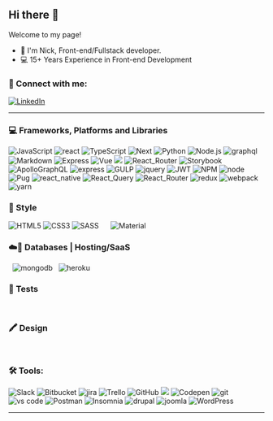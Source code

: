## Hi there 👋

Welcome to my page!
- 📍  I'm Nick, Front-end/Fullstack developer.
- 💻 15+ Years Experience in Front-end Development


### 🤝 Connect with me:


[<img alt="LinkedIn" src="https://img.shields.io/badge/linkedin-0077B5.svg?&style=for-the-badge&logo=linkedin&logoColor=white" />][linkedin]
<!-- [<img alt="Gmail" src="https://img.shields.io/badge/Gmail-D14836?style=for-the-badge&logo=gmail&logoColor=white" />][mail] -->

---

### 💻 Frameworks, Platforms and Libraries
<p>
<img alt="JavaScript" src='https://img.shields.io/badge/JavaScript-F7DF1E?style=for-the-badge&logo=javascript&logoColor=black' />
<img alt="react" src='https://img.shields.io/badge/react-%2320232a.svg?style=for-the-badge&logo=react&logoColor=%2361DAFB' />
<img alt="TypeScript" src='https://img.shields.io/badge/TypeScript-007ACC?style=for-the-badge&logo=typescript&logoColor=white' />
<img alt="Next" src='https://img.shields.io/badge/Next-black?style=for-the-badge&logo=next.js&logoColor=white' />
<img alt="Python" src='https://img.shields.io/badge/Python-3776AB?style=for-the-badge&logo=python&logoColor=white' />
<img alt="Node.js" src='https://img.shields.io/badge/Node.js-43853D?style=for-the-badge&logo=node.js&logoColor=white' />
<img alt="graphql" src="https://img.shields.io/badge/graphql-E10098.svg?&style=for-the-badge&logo=graphql&logoColor=fff" />
<img alt="Markdown" src='https://img.shields.io/badge/Markdown-000000?style=for-the-badge&logo=markdown&logoColor=white' />
<img alt="Express" src='https://img.shields.io/badge/Express.js-404D59?style=for-the-badge' />
<img alt="Vue" src='https://img.shields.io/badge/Vue.js-35495E?style=for-the-badge&logo=vue.js&logoColor=4FC08D' />
<img alshieldst="redux-saga" src="https://img.shields.io/badge/redux saga-939393.svg?&style=for-the-badge&logo=redux-saga&logoColor=fff" />
<img alt="React_Router" src='https://img.shields.io/badge/React_Router-CA4245?style=for-the-badge&logo=react-router&logoColor=white' />
<img alt="Storybook" src='https://img.shields.io/badge/-Storybook-FF4785?style=for-the-badge&logo=storybook&logoColor=white' />
<img alt="ApolloGraphQL" src='https://img.shields.io/badge/-ApolloGraphQL-311C87?style=for-the-badge&logo=apollo-graphql' />
<img alt="express" src='https://img.shields.io/badge/express.js-%23404d59.svg?style=for-the-badge&logo=express&logoColor=%2361DAFB' />
<img alt="GULP" src='https://img.shields.io/badge/GULP-%23CF4647.svg?style=for-the-badge&logo=gulp&logoColor=white' />
<img alt="jquery" src='https://img.shields.io/badge/jquery-%230769AD.svg?style=for-the-badge&logo=jquery&logoColor=white' />
<img alt="JWT" src='https://img.shields.io/badge/JWT-black?style=for-the-badge&logo=JSON%20web%20tokens' />
<img alt="NPM" src='https://img.shields.io/badge/NPM-%23CB3837.svg?style=for-the-badge&logo=npm&logoColor=white' />
<img alt="node" src='https://img.shields.io/badge/node.js-6DA55F?style=for-the-badge&logo=node.js&logoColor=white' />
<img alt="Pug" src='https://img.shields.io/badge/Pug-FFF?style=for-the-badge&logo=pug&logoColor=A86454' />
<img alt="react_native" src='https://img.shields.io/badge/react_native-%2320232a.svg?style=for-the-badge&logo=react&logoColor=%2361DAFB' />
<img alt="React_Query" src='https://img.shields.io/badge/-React%20Query-FF4154?style=for-the-badge&logo=react%20query&logoColor=white' />
<img alt="React_Router" src='https://img.shields.io/badge/React_Router-CA4245?style=for-the-badge&logo=react-router&logoColor=white' />
<img alt="redux" src='https://img.shields.io/badge/redux-%23593d88.svg?style=for-the-badge&logo=redux&logoColor=white)' />
<img alt="webpack" src='https://img.shields.io/badge/webpack-%238DD6F9.svg?style=for-the-badge&logo=webpack&logoColor=black' />
<img alt="yarn" src='https://img.shields.io/badge/yarn-%232C8EBB.svg?style=for-the-badge&logo=yarn&logoColor=white' />
</p>

### 💄 Style
<p>
<img alt="HTML5" src='https://img.shields.io/badge/HTML5-E34F26?style=for-the-badge&logo=html5&logoColor=white' />
<img alt="CSS3" src='https://img.shields.io/badge/CSS3-1572B6?style=for-the-badge&logo=css3&logoColor=white' />
<img alt="SASS" src='https://img.shields.io/badge/SASS-hotpink.svg?style=for-the-badge&logo=SASS&logoColor=white' />
<img alt="" src='https://img.shields.io/badge/-AntDesign-%230170FE?style=for-the-badge&logo=ant-design&logoColor=white' />
<img alt="" src='https://img.shields.io/badge/bootstrap-%23563D7C.svg?style=for-the-badge&logo=bootstrap&logoColor=white' />
<img alt="" src='https://img.shields.io/badge/less-2B4C80?style=for-the-badge&logo=less&logoColor=white' />
<img alt="" src='https://img.shields.io/badge/styled--components-DB7093?style=for-the-badge&logo=styled-components&logoColor=white)' />
<img alt="" src='https://img.shields.io/badge/tailwindcss-%2338B2AC.svg?style=for-the-badge&logo=tailwind-css&logoColor=white' />
<img alt="Material" src='https://img.shields.io/badge/Material--UI-0081CB?style=for-the-badge&logo=material-ui&logoColor=white' />
</p>

### ☁️💾 Databases |  Hosting/SaaS
<p>
<img alt="" src='https://img.shields.io/badge/MySQL-00000F?style=for-the-badge&logo=mysql&logoColor=white' />
<img alt="" src='https://img.shields.io/badge/PostgreSQL-316192?style=for-the-badge&logo=postgresql&logoColor=white' />
<img alt="mongodb" src="https://img.shields.io/badge/mongodb-26A944.svg?&style=for-the-badge&logo=mongodb&logoColor=fff" />
<img alt="" src='https://img.shields.io/badge/Amazon_AWS-232F3E?style=for-the-badge&logo=amazon-aws&logoColor=white' />
<img alt="" src='https://img.shields.io/badge/firebase-%23039BE5.svg?style=for-the-badge&logo=firebase' />
<img alt="heroku" src="https://img.shields.io/badge/heroku-5920B1.svg?&style=for-the-badge&logo=heroku&logoColor=fff" />
<img alt="" src='' />
</p>

### 🔔 Tests
<p>
<img alt="" src='https://img.shields.io/badge/-jest-%23C21325?style=for-the-badge&logo=jest&logoColor=white' />
<img alt="" src='https://img.shields.io/badge/testing%20library-323330?style=for-the-badge&logo=testing-library&logoColor=red' />
<img alt="" src='https://img.shields.io/badge/-cypress-%23E5E5E5?style=for-the-badge&logo=cypress&logoColor=058a5e' />
<img alt="" src='https://img.shields.io/badge/-playwright-%232EAD33?style=for-the-badge&logo=playwright&logoColor=white' />
</p>

### 🖍 Design
<p>
<img alt="" src='https://img.shields.io/badge/Figma-F24E1E?style=for-the-badge&logo=figma&logoColor=white' />
<img alt="" src='https://img.shields.io/badge/Sketch-FFB387?style=for-the-badge&logo=sketch&logoColor=black' />
<img alt="" src='https://img.shields.io/badge/Adobe%20XD-470137?style=for-the-badge&logo=Adobe%20XD&logoColor=#FF61F6' />
<img alt="" src='https://img.shields.io/badge/adobe%20photoshop-%2331A8FF.svg?style=for-the-badge&logo=adobe%20photoshop&logoColor=white' />
<img alt="" src='https://img.shields.io/badge/adobe%20illustrator-%23FF9A00.svg?style=for-the-badge&logo=adobe%20illustrator&logoColor=white' />
</p>

### 🛠 Tools:
<p>
<img alt="Slack" src="https://img.shields.io/badge/Slack-4A154B.svg?style=for-the-badge&logo=slack&logoColor=white" />
<img alt="Bitbucket" src="https://img.shields.io/badge/Bitbucket-0747a6?style=for-the-badge&logo=bitbucket&logoColor=white" />
<img alt="jira" src="https://img.shields.io/badge/jira-2D80FF.svg?&style=for-the-badge&logo=jira&logoColor=fff" />
<img alt="Trello" src='https://img.shields.io/badge/Trello-%23026AA7.svg?style=for-the-badge&logo=Trello&logoColor=white' />
<img alt="GitHub" src="https://img.shields.io/badge/GitHub-100000?style=for-the-badge&logo=github&logoColor=white" />
<img slt="GitLab" src="https://img.shields.io/badge/GitLab-330F63?style=for-the-badge&logo=gitlab&logoColor=white" />
<img alt="Codepen" src="https://img.shields.io/badge/Codepen-000000?style=for-the-badge&logo=codepen&logoColor=white" />
<img alt="git" src="https://img.shields.io/badge/git-F05033.svg?&style=for-the-badge&logo=git&logoColor=fff" />
<img alt="vs code" src="https://img.shields.io/badge/vs code-007ACC.svg?&style=for-the-badge&logo=visual-studio-code&logoColor=fff" />
<img alt="Postman" src='https://img.shields.io/badge/Postman-FF6C37?style=for-the-badge&logo=postman&logoColor=white' />
<img alt="Insomnia" src='https://img.shields.io/badge/Insomnia-black?style=for-the-badge&logo=insomnia&logoColor=5849BE' />
<img alt="drupal" src='https://img.shields.io/badge/drupal-%230678BE.svg?style=for-the-badge&logo=drupal&logoColor=white' />
<img alt="joomla" src='https://img.shields.io/badge/joomla-%235091CD.svg?style=for-the-badge&logo=joomla&logoColor=white' />
<img alt="WordPress" src='https://img.shields.io/badge/WordPress-%23117AC9.svg?style=for-the-badge&logo=WordPress&logoColor=white' />
</p>

---

<!--
**Arhitector/Arhitector** is a ✨ _special_ ✨ repository because its `README.md` (this file) appears on your GitHub profile.

Here are some ideas to get you started:


- 🔭 I’m currently working on ...
- 🌱 I’m currently learning ...
- 👯 I’m looking to collaborate on ...
- 🤔 I’m looking for help with ...
- 💬 Ask me about ...
- 📫 How to reach me: ...
- 😄 Pronouns: ...
- ⚡ Fun fact: ...
-->

[linkedin]: https://www.linkedin.com/in/nikolay-filipov-7137a95a/
